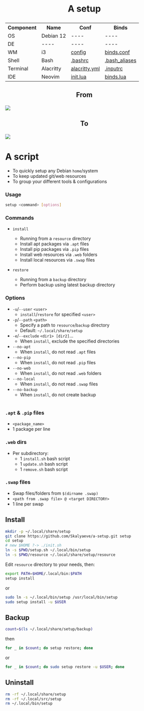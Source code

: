 # <p align="center">A setup</p>

<table align="center">
  <tr>
    <th>Component</th>
    <th>Name</th>
    <th>Conf</th>
    <th>Binds</th>
  </tr>
  <tr>
    <td>OS</td>
    <td>Debian 12</td>
    <td>----</td>
    <td>----</td>
  </tr>
  <tr>
    <td>DE</td>
    <td>----</td>
    <td>----</td>
    <td>----</td>
  </tr>
  <tr>
    <td>WM</td>
    <td>i3</td>
    <td><a href="https://github.com/Skalyaeve/a-setup/blob/main/resource/gui/i3/config">config</a></td>
    <td><a href="https://github.com/Skalyaeve/a-setup/blob/main/resource/gui/i3/binds.conf">binds.conf</a></td>
  </tr>
  <tr>
    <td>Shell</td>
    <td>Bash</td>
    <td><a href="https://github.com/Skalyaeve/a-setup/blob/main/resource/terminal/bash/.bashrc">.bashrc</a></td>
    <td><a href="https://github.com/Skalyaeve/a-setup/blob/main/resource/terminal/bash/.bash_aliases">.bash_aliases</a></td>
  </tr>
  <tr>
    <td>Terminal</td>
    <td>Alacritty</td>
    <td><a href="https://github.com/Skalyaeve/a-setup/blob/main/resource/terminal/alacritty/alacritty.yml">alacritty.yml</a></td>
    <td><a href="https://github.com/Skalyaeve/a-setup/blob/main/resource/terminal/bash/.inputrc">.inputrc</a></td>
  </tr>
  <tr>
    <td>IDE</td>
    <td>Neovim</td>
    <td><a href="https://github.com/Skalyaeve/a-setup/blob/main/resource/ide/nvim/init.lua">init.lua</a></td>
    <td><a href="https://github.com/Skalyaeve/a-setup/blob/main/resource/ide/nvim/lua/binds.lua">binds.lua</a></td>
  </tr>
</table>

## <p align="center">From</p>
<img align="center" src="https://github.com/Skalyaeve/images-1/blob/main/screenshot/setup-from.png?raw=true"></img>

## <p align="center">To</p>
<img align="center" src="https://github.com/Skalyaeve/images-1/blob/main/screenshot/setup-to.png?raw=true"></img>

# A script
- To quickly setup any Debian `home`/system
- To keep updated git/web resources
- To group your different tools & configurations

### Usage
```sh
setup <command> [options]
```

### Commands
- `install`
    * Running from a `resource` directory
    * Install apt packages via `.apt` files
    * Install pip packages via `.pip` files
    * Install web resources via `.web` folders
    * Install local resources via `.swap` files

- `restore`
    * Running from a `backup` directory
    * Perform backup using latest backup directory

### Options
- `-u`/`--user` `<user>`
    * `install`/`restore` for specified `<user>`
- `-p`/`--path` `<path>`
    * Specify a path to `resource`/`backup` directory
    * Default: `~/.local/share/setup`
- `-e`/`--exclude` `<dir1> [dir2]`...
    * When `install`, exclude the specified directories
- `--no-apt`
    * When `install`, do not read `.apt` files
- `--no-pip`
    * When `install`, do not read `.pip` files
- `--no-web`
    * When `install`, do not read `.web` folders
- `--no-local`
    * When `install`, do not read `.swap` files
- `--no-backup`
    * When `install`, do not create backup

#

### `.apt` & `.pip` files
- `<package_name>`
- 1 package per line

### `.web` dirs
- Per subdirectory:
    * 1 `install.sh` bash script
    * 1 `update.sh` bash script
    * 1 `remove.sh` bash script

### `.swap` files
- Swap files/folders from `$(dirname .swap)`
- `<path from .swap file> @ <target DIRECTORY>`
- 1 line per swap

## Install
```sh
mkdir -p ~/.local/share/setup
git clone https://github.com/Skalyaeve/a-setup.git setup
cd setup
# new $HOME ?-> ./init.sh
ln -s $PWD/setup.sh ~/.local/bin/setup
ln -s $PWD/resource ~/.local/share/setup/resource
```
Edit `resource` directory to your needs, then:
```sh
export PATH=$HOME/.local/bin:$PATH
setup install
```
or
```sh
sudo ln -s ~/.local/bin/setup /usr/local/bin/setup
sudo setup install -u $USER
```

## Backup
```sh
count=$(ls ~/.local/share/setup/backup)
```
then
```sh
for _ in $count; do setup restore; done
```
or
```sh
for _ in $count; do sudo setup restore -u $USER; done
```

## Uninstall
```sh
rm -rf ~/.local/share/setup
rm -rf ~/.local/src/setup
rm ~/.local/bin/setup
```
